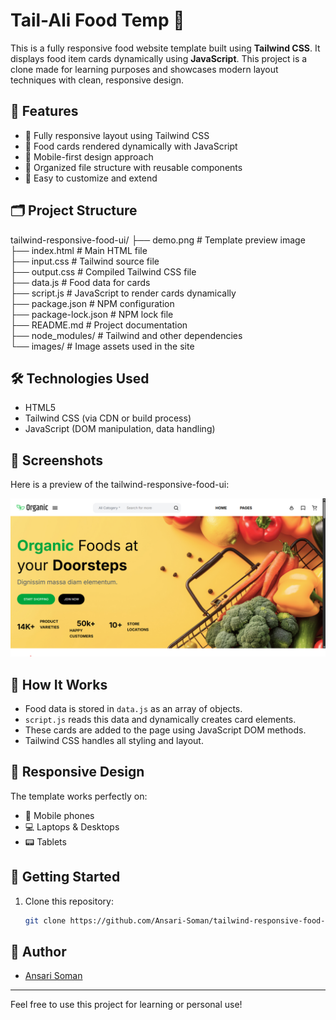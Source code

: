 # Tail-Ali Food Temp 🍔

This is a fully responsive food website template built using **Tailwind CSS**. It displays food item cards dynamically using **JavaScript**. This project is a clone made for learning purposes and showcases modern layout techniques with clean, responsive design.

## 🚀 Features

- 🔹 Fully responsive layout using Tailwind CSS
- 🔹 Food cards rendered dynamically with JavaScript
- 🔹 Mobile-first design approach
- 🔹 Organized file structure with reusable components
- 🔹 Easy to customize and extend

## 🗂️ Project Structure

tailwind-responsive-food-ui/
├── demo.png            # Template preview image  
├── index.html          # Main HTML file  
├── input.css           # Tailwind source file  
├── output.css          # Compiled Tailwind CSS file  
├── data.js             # Food data for cards  
├── script.js           # JavaScript to render cards dynamically  
├── package.json        # NPM configuration  
├── package-lock.json   # NPM lock file  
├── README.md           # Project documentation  
├── node_modules/       # Tailwind and other dependencies  
└── images/             # Image assets used in the site  


## 🛠️ Technologies Used

- HTML5
- Tailwind CSS (via CDN or build process)
- JavaScript (DOM manipulation, data handling)

## 📸 Screenshots

Here is a preview of the tailwind-responsive-food-ui:

![tailwind-responsive-food-ui](demo.png)

## 🧠 How It Works

- Food data is stored in `data.js` as an array of objects.
- `script.js` reads this data and dynamically creates card elements.
- These cards are added to the page using JavaScript DOM methods.
- Tailwind CSS handles all styling and layout.

## 📱 Responsive Design

The template works perfectly on:

- 📱 Mobile phones
- 💻 Laptops & Desktops
- 📟 Tablets

## 🧪 Getting Started

1. Clone this repository:
   ```bash
   git clone https://github.com/Ansari-Soman/tailwind-responsive-food-ui.git
   ```
   
## 🙌 Author

- [Ansari Soman](https://github.com/Ansari-Soman)

---

Feel free to use this project for learning or personal use!